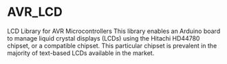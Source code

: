 # AVR_LCD
LCD Library for AVR Microcontrollers
This library enables an Arduino board to manage liquid crystal displays (LCDs) using the Hitachi HD44780 chipset, or a compatible chipset. This particular chipset is prevalent in the majority of text-based LCDs available in the market.
